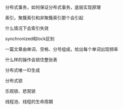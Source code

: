 分布式事务，如何保证分布式事务，底层实现原理

索引，聚簇索引和非聚簇索引那个会引起

什么情况下会索引失效

synchronized和lock区别

一篇文章由单词、空格、分号组成，给出每个单词出现频率

什么样的操作会锁住整张表

分布式唯一ID生成

分布式锁

乐观锁、悲观锁

线程池、线程的生命周期

